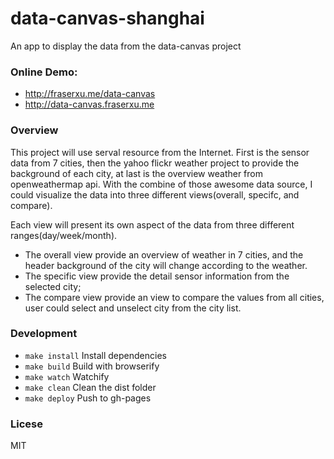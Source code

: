 # data-canvas-shanghai
An app to display the data from the data-canvas project

### Online Demo:

* http://fraserxu.me/data-canvas
* http://data-canvas.fraserxu.me

### Overview

This project will use serval resource from the Internet. First is the sensor data from 7 cities, then the yahoo flickr weather project to provide the background of each city, at last is the overview weather from openweathermap api. With the combine of those awesome data source, I could visualize the data into three different views(overall, specifc, and compare).

Each view will present its own aspect of the data from three different ranges(day/week/month).
 * The overall view provide an overview of weather in 7 cities, and the header background of the city will change according to the weather.
 * The specific view provide the detail sensor information from the selected city;
 * The compare view provide an view to compare the values from all cities, user could select and unselect city from the city list.

### Development

* `make install` Install dependencies
* `make build` Build with browserify
* `make watch` Watchify
* `make clean` Clean the dist folder
* `make deploy` Push to gh-pages

### Licese
MIT
